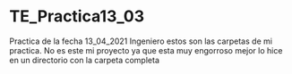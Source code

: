 # TE_Practica13_03
Practica de la fecha 13_04_2021
Ingeniero estos son las carpetas de mi practica.
No es este mi proyecto ya que esta muy engorroso 
mejor lo hice en un directorio con la carpeta completa

